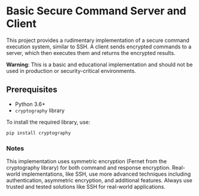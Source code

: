 # Basic Secure Command Server and Client

This project provides a rudimentary implementation of a secure command execution system, similar to SSH. A client sends encrypted commands to a server, which then executes them and returns the encrypted results.

**Warning**: This is a basic and educational implementation and should not be used in production or security-critical environments.

## Prerequisites

- Python 3.6+
- `cryptography` library

To install the required library, use:


```bash
pip install cryptography
```

### Notes

This implementation uses symmetric encryption (Fernet from the cryptography library) for both command and response encryption.
Real-world implementations, like SSH, use more advanced techniques including authentication, asymmetric encryption, and additional features. Always use trusted and tested solutions like SSH for real-world applications.
